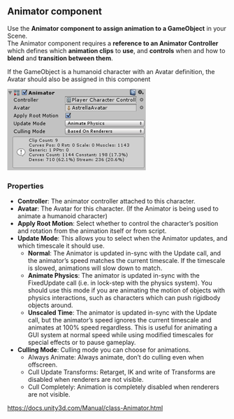 ## Animator component

Use the **Animator component to assign animation to a GameObject** in your Scene. \
The Animator component requires a **reference to an Animator Controller** which defines which **animation clips** to **use**, and **controls** when and how to **blend** and **transition between them**.

If the GameObject is a humanoid character with an Avatar definition, the Avatar should also be assigned in this component


![](./MecanimAnimatorComponent.png)

### Properties

- **Controller**:  The animator controller attached to this character.
- **Avatar**:  The Avatar for this character. (If the Animator is being used to animate a humanoid character)
- **Apply Root Motion**: Select whether to control the character’s position and rotation from the animation itself or from script.
- **Update Mode**: This allows you to select when the Animator updates, and which timescale it should use.
  - **Normal**: The Animator is updated in-sync with the Update call, and the animator’s speed matches the current timescale. If the timescale is slowed, animations will slow down to match.
  - **Animate Physics**: The animator is updated in-sync with the FixedUpdate call (i.e. in lock-step with the physics system). You should use this mode if you are animating the motion of objects with physics interactions, such as characters which can push rigidbody objects around.
  - **Unscaled Time**: The animator is updated in-sync with the Update call, but the animator’s speed ignores the current timescale and animates at 100% speed regardless. This is useful for animating a GUI system at normal speed while using modified timescales for special effects or to pause gameplay.
- **Culling Mode**: Culling mode you can choose for animations.
  - Always Animate: Always animate, don’t do culling even when offscreen.
  - Cull Update Transforms: Retarget, IK and write of Transforms are disabled when renderers are not visible.
  - Cull Completely: Animation is completely disabled when renderers are not visible.
  
  
https://docs.unity3d.com/Manual/class-Animator.html


  
